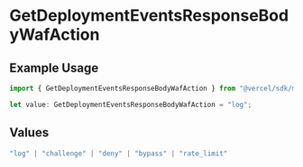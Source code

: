 # GetDeploymentEventsResponseBodyWafAction

## Example Usage

```typescript
import { GetDeploymentEventsResponseBodyWafAction } from "@vercel/sdk/models/operations/getdeploymentevents.js";

let value: GetDeploymentEventsResponseBodyWafAction = "log";
```

## Values

```typescript
"log" | "challenge" | "deny" | "bypass" | "rate_limit"
```